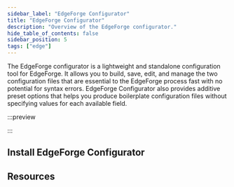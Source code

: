 ```yaml
---
sidebar_label: "EdgeForge Configurator"
title: "EdgeForge Configurator"
description: "Overview of the EdgeForge configurator."
hide_table_of_contents: false
sidebar_position: 5
tags: ["edge"]
---
```


The EdgeForge configurator is a lightweight and standalone configuration tool for EdgeForge. It allows you to build,
save, edit, and manage the two configuration files that are essential to the EdgeForge process fast with no potential
for syntax errors. EdgeForge Configurator also provides additive preset options that helps you produce boilerplate
configuration files without specifying values for each available field.

:::preview

:::

## Install EdgeForge Configurator

## Resources
